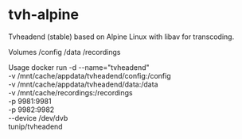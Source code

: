 # tvh-alpine

Tvheadend (stable) based on Alpine Linux with libav for transcoding.

Volumes
/config
/data
/recordings

Usage
docker run -d --name="tvheadend" \
    -v /mnt/cache/appdata/tvheadend/config:/config \
    -v /mnt/cache/appdata/tvheadend/data:/data \
    -v /mnt/cache/recordings:/recordings \
    -p 9981:9981 \
    -p 9982:9982 \
    --device /dev/dvb \
    tunip/tvheadend
